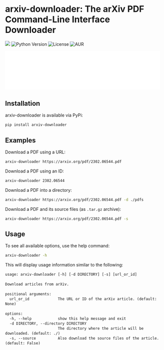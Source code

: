 # arxiv-downloader: The arXiv PDF Command-Line Interface Downloader

![](https://img.shields.io/pypi/v/arxiv-downloader)
![Python Version](https://img.shields.io/badge/python-3.9%20|%203.10%20|%203.11%20|%203.12-blue)
![License](https://img.shields.io/badge/license-MIT-blue)
![AUR](https://img.shields.io/aur/version/arxiv-downloader)

![](./featured.svg)


## Installation

arxiv-downloader is available via PyPi:

``` sh
pip install arxiv-downloader
```

## Examples

Download a PDF using a URL:
``` sh
arxiv-downloader https://arxiv.org/pdf/2302.06544.pdf
```

Download a PDF using an ID:
``` sh
arxiv-downloader 2302.06544
```

Download a PDF into a directory:
``` sh
arxiv-downloader https://arxiv.org/pdf/2302.06544.pdf -d ./pdfs
```

Download a PDF and its source files (as `.tar.gz` archive):
``` sh
arxiv-downloader https://arxiv.org/pdf/2302.06544.pdf -s
```

## Usage

To see all available options, use the help command:

``` sh
arxiv-downloader -h
```

This will display usage information similar to the following:

```plaintext
usage: arxiv-downloader [-h] [-d DIRECTORY] [-s] [url_or_id]

Download articles from arXiv.

positional arguments:
  url_or_id             The URL or ID of the arXiv article. (default: None)

options:
  -h, --help            show this help message and exit
  -d DIRECTORY, --directory DIRECTORY
                        The directory where the article will be downloaded. (default: ./)
  -s, --source          Also download the source files of the article. (default: False)
```
